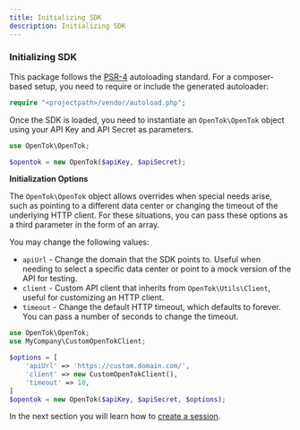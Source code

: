 ```yaml
---
title: Initializing SDK
description: Initializing SDK
---
```


### Initializing SDK

This package follows the [PSR-4](http://www.php-fig.org/psr/psr-4/) autoloading standard. For a composer-based setup, you need to require or include the generated autoloader:

```php
require "<projectpath>/vendor/autoload.php";
```

Once the SDK is loaded, you need to instantiate an `OpenTok\OpenTok` object using your API Key and API Secret as parameters.

```php
use OpenTok\OpenTok;

$opentok = new OpenTok($apiKey, $apiSecret);
```

**Initialization Options**

The `OpenTok\OpenTok` object allows overrides when special needs arise, such as pointing to a different data center or changing the timeout of the underlying HTTP client. For these situations, you can pass these options as a third parameter in the form of an array.

You may change the following values:

- `apiUrl` - Change the domain that the SDK points to. Useful when needing to select a specific data center or point to a mock version of the API for testing.
- `client` - Custom API client that inherits from `OpenTok\Utils\Client`, useful for customizing an HTTP client.
- `timeout` - Change the default HTTP timeout, which defaults to forever. You can pass a number of seconds to change the timeout.

```php
use OpenTok\OpenTok;
use MyCompany\CustomOpenTokClient;

$options = [
    'apiUrl' => 'https://custom.domain.com/',
    'client' => new CustomOpenTokClient(),
    'timeout' => 10,
]
$opentok = new OpenTok($apiKey, $apiSecret, $options);
```

In the next section you will learn how to [create a session](/video/tutorials/server-side-setup/video/server-side/php/creating-sessions/php).